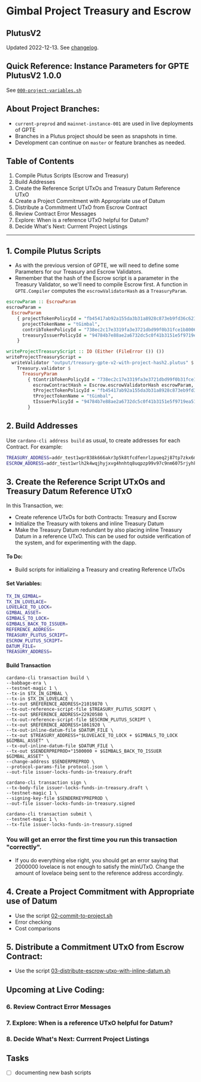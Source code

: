 # Gimbal Project Treasury and Escrow
## PlutusV2

Updated 2022-12-13. See [changelog](./changelog.md).

## Quick Reference: Instance Parameters for GPTE PlutusV2 1.0.0
See [`000-project-variables.sh`](./scripts/000-project-variables.sh)

## About Project Branches:
- `current-preprod` and `mainnet-instance-001` are used in live deployments of GPTE
- Branches in a Plutus project should be seen as snapshots in time.
- Development can continue on `master` or feature branches as needed.

## Table of Contents
1. Compile Plutus Scripts (Escrow and Treasury)
2. Build Addresses
3. Create the Reference Script UTxOs and Treasury Datum Reference UTxO
4. Create a Project Commitment with Appropriate use of Datum
5. Distribute a Commitment UTxO from Escrow Contract
6. Review Contract Error Messages
7. Explore: When is a reference UTxO helpful for Datum?
8. Decide What's Next: Currrent Project Listings

---

## 1. Compile Plutus Scripts
- As with the previous version of GPTE, we will need to define some Parameters for our Treasury and Escrow Validators.
- Remember that the hash of the Escrow script is a parameter in the Treasury Validator, so we'll need to compile Escrow first. A function in `GPTE.Compiler` computes the `escrowValidatorHash` as a `TreasuryParam`.

```haskell
escrowParam :: EscrowParam
escrowParam =
  EscrowParam
    { projectTokenPolicyId = "fb45417ab92a155da3b31a8928c873eb9fd36c62184c736f189d334c",
      projectTokenName = "tGimbal",
      contribTokenPolicyId = "738ec2c17e3319fa3e3721dbd99f0b31fce1b8006bb57fbd635e3784",
      treasuryIssuerPolicyId = "94784b7e88ae2a6732dc5c0f41b3151e5f9719ea513f19cdb9aecfb3"
    }

writeProjectTreasuryScript :: IO (Either (FileError ()) ())
writeProjectTreasuryScript =
  writeValidator "output/treasury-gpte-v2-with-project-hash2.plutus" $
    Treasury.validator $
      TreasuryParam
        { tContribTokenPolicyId = "738ec2c17e3319fa3e3721dbd99f0b31fce1b8006bb57fbd635e3784",
          escrowContractHash = Escrow.escrowValidatorHash escrowParam,
          tProjectTokenPolicyId = "fb45417ab92a155da3b31a8928c873eb9fd36c62184c736f189d334c",
          tProjectTokenName = "tGimbal",
          tIssuerPolicyId = "94784b7e88ae2a6732dc5c0f41b3151e5f9719ea513f19cdb9aecfb3"
        }
```


## 2. Build Addresses
Use `cardano-cli address build` as usual, to create addresses for each Contract. For example:
```bash
TREASURY_ADDRESS=addr_test1wpr838k666akr3p5k8tfcdfenrlzpueq2j87tp7zkx6mh8qm8maf8
ESCROW_ADDRESS=addr_test1wrlh2k4wqjhyjxvg4hnhtq8uqpzp99v97c9nm6075rjyhkqtjphn5
```

## 3. Create the Reference Script UTxOs and Treasury Datum Reference UTxO
In this Transaction, we:
- Create reference UTxOs for both Contracts: Treasury and Escrow
- Initialize the Treasury with tokens and inline Treasury Datum
- Make the Treasury Datum redundant by also placing inline Treasury Datum in a reference UTxO. This can be used for outside verification of the system, and for experimenting with the dapp.

#### To Do:
- Build scripts for initializing a Treasury and creating Reference UTxOs

#### Set Variables:
```bash
TX_IN_GIMBAL=
TX_IN_LOVELACE=
LOVELACE_TO_LOCK=
GIMBAL_ASSET=
GIMBALS_TO_LOCK=
GIMBALS_BACK_TO_ISSUER=
REFERENCE_ADDRESS=
TREASURY_PLUTUS_SCRIPT=
ESCROW_PLUTUS_SCRIPT=
DATUM_FILE=
TREASURY_ADDRESS=

```

#### Build Transaction
```
cardano-cli transaction build \
--babbage-era \
--testnet-magic 1 \
--tx-in $TX_IN_GIMBAL \
--tx-in $TX_IN_LOVELACE \
--tx-out $REFERENCE_ADDRESS+21019870 \
--tx-out-reference-script-file $TREASURY_PLUTUS_SCRIPT \
--tx-out $REFERENCE_ADDRESS+22920580 \
--tx-out-reference-script-file $ESCROW_PLUTUS_SCRIPT \
--tx-out $REFERENCE_ADDRESS+1861920 \
--tx-out-inline-datum-file $DATUM_FILE \
--tx-out $TREASURY_ADDRESS+"$LOVELACE_TO_LOCK + $GIMBALS_TO_LOCK $GIMBAL_ASSET" \
--tx-out-inline-datum-file $DATUM_FILE \
--tx-out $SENDERPREPROD+"1500000 + $GIMBALS_BACK_TO_ISSUER $GIMBAL_ASSET" \
--change-address $SENDERPREPROD \
--protocol-params-file protocol.json \
--out-file issuer-locks-funds-in-treasury.draft

cardano-cli transaction sign \
--tx-body-file issuer-locks-funds-in-treasury.draft \
--testnet-magic 1 \
--signing-key-file $SENDERKEYPREPROD \
--out-file issuer-locks-funds-in-treasury.signed

cardano-cli transaction submit \
--testnet-magic 1 \
--tx-file issuer-locks-funds-in-treasury.signed
```

### You will get an error the first time you run this transaction "correctly".
- If you do everything else right, you should get an error saying that 2000000 lovelace is not enough to satisfy the minUTxO. Change the amount of lovelace being sent to the reference address accordingly.

## 4. Create a Project Commitment with Appropriate use of Datum
- Use the script [02-commit-to-project.sh](./scripts/02-commit-to-project.sh)
- Error checking
- Cost comparisons

## 5. Distribute a Commitment UTxO from Escrow Contract:
- Use the script [03-distribute-escrow-utxo-with-inline-datum.sh](./scripts/03-distribute-escrow-utxo-with-inline-datum.sh)

## Upcoming at Live Coding:
### 6. Review Contract Error Messages
### 7. Explore: When is a reference UTxO helpful for Datum?
### 8. Decide What's Next: Currrent Project Listings

## Tasks
- [ ] documenting new bash scripts